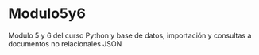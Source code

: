 # Modulo5y6
Modulo 5 y 6 del curso Python y base de datos, importación y consultas a documentos no relacionales JSON
